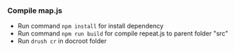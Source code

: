 ### Compile map.js
- Run command `npm install` for install dependency
- Run command `npm run build` for compile repeat.js to parent folder "src"
- Run `drush cr` in docroot folder
